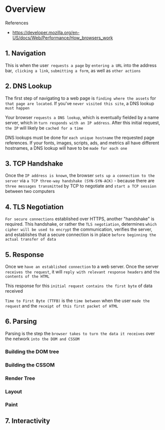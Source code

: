 # Overview

References

- https://developer.mozilla.org/en-US/docs/Web/Performance/How_browsers_work

## 1. Navigation

This is when the user` requests a page` by `entering a URL` into the address bar,` clicking a link`, `submitting a form`, as well as `other actions`

## 2. DNS Lookup

The first step of navigating to a web page is `finding where the assets` for `that page are located`. If you've `never visited this site`, a DNS lookup `must happen`

Your browser `requests a DNS lookup`, which is eventually fielded by a name server, which in `turn responds with an IP address`. After this initial request, `the IP` will likely be `cached for a time`

DNS lookups must be done for `each unique hostname` the requested page references. If your fonts, images, scripts, ads, and metrics all have different hostnames, a DNS lookup will have to be `made for each one`

## 3. TCP Handshake

Once the `IP address is known`, the browser `sets up a connection to the server` via `a TCP three-way handshake (SYN-SYN-ACK)` - because there are `three messages transmitted` by TCP to negotiate and `start a TCP session` between two computers

## 4. TLS Negotiation

`For secure connections` established over HTTPS, another "handshake" is required. This handshake, or rather the `TLS negotiation`, determines `which cipher will be used to encrypt` the communication, verifies the server, and establishes that a secure connection is in place `before beginning the actual transfer of data`

## 5. Response

Once we `have an established connection` to a web server. Once the server `receives the request`, it will `reply with relevant response headers` and `the contents of the HTML`

This response for this `initial request contains the first byte` of data received

`Time to First Byte (TTFB)` is the `time between` when the user `made the request` and the `receipt of this first packet of HTML`

## 6. Parsing

Parsing is the step the `browser takes to turn the data it receives` over the network `into the DOM and CSSOM`

### Building the DOM tree

### Building the CSSOM

### Render Tree

### Layout

### Paint

## 7. Interactivity
